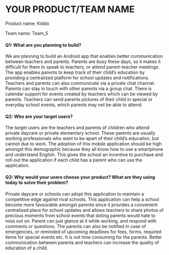 # YOUR PRODUCT/TEAM NAME

Product name: Kiddo

Team name: Team_5

#### Q1: What are you planning to build?

We are planning to build an Android app that enables better communication between teachers and parents. Parents are busy these days, so it makes it difficult for them to speak to teachers, or attend parent-teacher meetings. The app enables parents to keep track of their child’s education by providing a centralized platform for school updates and notifications. Teachers and parents can also communicate via a private chat channel.  Parents can stay in touch with other parents via a group chat. There is calendar support for events created by teachers which can be viewed by parents. Teachers can send parents pictures of their child in special or everyday school events, which parents may not be able to attend.

#### Q2: Who are your target users?

The target users are the teachers and parents of children who attend private daycare or private elementary school. These parents are usually working professionals who want to be apart of their child’s education, but cannot due to work. The adoption of this mobile application should be high amongst this demographic because they all know how to use a smartphone and understand English. This gives the school an incentive to purchase and roll-out the application if each child has a parent who can use the application.

#### Q3: Why would your users choose your product? What are they using today to solve their problem?

Private daycare or schools can adopt this application to maintain a competitive edge against rival schools. This application can help a school become more favourable amongst parents since it provides a convenient centralized place for school updates and allows teachers to share photos of precious moments from school events that doting parents would hate to miss out on. Parent can just glance at it while working, and respond with comments or questions. The parents can also be notified in case of emergencies, or reminded of upcoming deadlines for fees, forms, required items for special events etc. It is not time consuming for the parents.  Better communication between parents and teachers can increase the quality of education of a child. 
